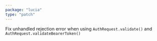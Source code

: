 ```yaml
---
package: "lucia"
type: "patch"
---
```


Fix unhandled rejection error when using `AuthRequest.validate()` and `AuthRequest.validateBearerToken()`